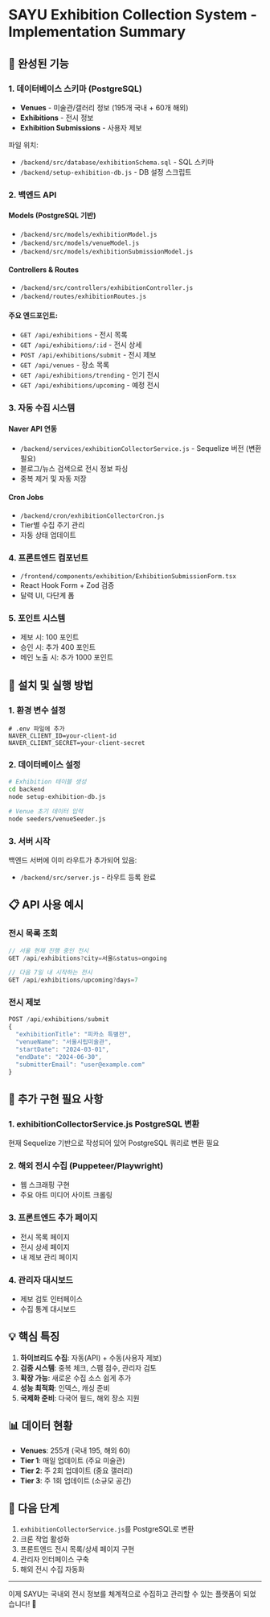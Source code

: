 # SAYU Exhibition Collection System - Implementation Summary

## 🎯 완성된 기능

### 1. 데이터베이스 스키마 (PostgreSQL)
- **Venues** - 미술관/갤러리 정보 (195개 국내 + 60개 해외)
- **Exhibitions** - 전시 정보
- **Exhibition Submissions** - 사용자 제보

파일 위치:
- `/backend/src/database/exhibitionSchema.sql` - SQL 스키마
- `/backend/setup-exhibition-db.js` - DB 설정 스크립트

### 2. 백엔드 API
#### Models (PostgreSQL 기반)
- `/backend/src/models/exhibitionModel.js`
- `/backend/src/models/venueModel.js`
- `/backend/src/models/exhibitionSubmissionModel.js`

#### Controllers & Routes
- `/backend/src/controllers/exhibitionController.js`
- `/backend/routes/exhibitionRoutes.js`

#### 주요 엔드포인트:
- `GET /api/exhibitions` - 전시 목록
- `GET /api/exhibitions/:id` - 전시 상세
- `POST /api/exhibitions/submit` - 전시 제보
- `GET /api/venues` - 장소 목록
- `GET /api/exhibitions/trending` - 인기 전시
- `GET /api/exhibitions/upcoming` - 예정 전시

### 3. 자동 수집 시스템
#### Naver API 연동
- `/backend/services/exhibitionCollectorService.js` - Sequelize 버전 (변환 필요)
- 블로그/뉴스 검색으로 전시 정보 파싱
- 중복 제거 및 자동 저장

#### Cron Jobs
- `/backend/cron/exhibitionCollectorCron.js`
- Tier별 수집 주기 관리
- 자동 상태 업데이트

### 4. 프론트엔드 컴포넌트
- `/frontend/components/exhibition/ExhibitionSubmissionForm.tsx`
- React Hook Form + Zod 검증
- 달력 UI, 다단계 폼

### 5. 포인트 시스템
- 제보 시: 100 포인트
- 승인 시: 추가 400 포인트
- 메인 노출 시: 추가 1000 포인트

## 🚀 설치 및 실행 방법

### 1. 환경 변수 설정
```env
# .env 파일에 추가
NAVER_CLIENT_ID=your-client-id
NAVER_CLIENT_SECRET=your-client-secret
```

### 2. 데이터베이스 설정
```bash
# Exhibition 테이블 생성
cd backend
node setup-exhibition-db.js

# Venue 초기 데이터 입력
node seeders/venueSeeder.js
```

### 3. 서버 시작
백엔드 서버에 이미 라우트가 추가되어 있음:
- `/backend/src/server.js` - 라우트 등록 완료

## 📋 API 사용 예시

### 전시 목록 조회
```javascript
// 서울 현재 진행 중인 전시
GET /api/exhibitions?city=서울&status=ongoing

// 다음 7일 내 시작하는 전시
GET /api/exhibitions/upcoming?days=7
```

### 전시 제보
```javascript
POST /api/exhibitions/submit
{
  "exhibitionTitle": "피카소 특별전",
  "venueName": "서울시립미술관",
  "startDate": "2024-03-01",
  "endDate": "2024-06-30",
  "submitterEmail": "user@example.com"
}
```

## 🔧 추가 구현 필요 사항

### 1. exhibitionCollectorService.js PostgreSQL 변환
현재 Sequelize 기반으로 작성되어 있어 PostgreSQL 쿼리로 변환 필요

### 2. 해외 전시 수집 (Puppeteer/Playwright)
- 웹 스크래핑 구현
- 주요 아트 미디어 사이트 크롤링

### 3. 프론트엔드 추가 페이지
- 전시 목록 페이지
- 전시 상세 페이지
- 내 제보 관리 페이지

### 4. 관리자 대시보드
- 제보 검토 인터페이스
- 수집 통계 대시보드

## 💡 핵심 특징

1. **하이브리드 수집**: 자동(API) + 수동(사용자 제보)
2. **검증 시스템**: 중복 체크, 스팸 점수, 관리자 검토
3. **확장 가능**: 새로운 수집 소스 쉽게 추가
4. **성능 최적화**: 인덱스, 캐싱 준비
5. **국제화 준비**: 다국어 필드, 해외 장소 지원

## 📊 데이터 현황

- **Venues**: 255개 (국내 195, 해외 60)
- **Tier 1**: 매일 업데이트 (주요 미술관)
- **Tier 2**: 주 2회 업데이트 (중요 갤러리)
- **Tier 3**: 주 1회 업데이트 (소규모 공간)

## 🎯 다음 단계

1. `exhibitionCollectorService.js`를 PostgreSQL로 변환
2. 크론 작업 활성화
3. 프론트엔드 전시 목록/상세 페이지 구현
4. 관리자 인터페이스 구축
5. 해외 전시 수집 자동화

---

이제 SAYU는 국내외 전시 정보를 체계적으로 수집하고 관리할 수 있는 플랫폼이 되었습니다! 🎨